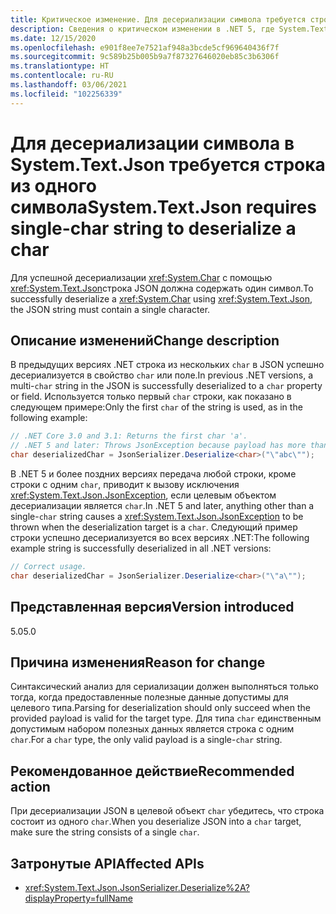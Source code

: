 ```yaml
---
title: Критическое изменение. Для десериализации символа требуется строка из одного символа
description: Сведения о критическом изменении в .NET 5, где System.Text.Json требует наличия в JSON строки с одним символом при десериализации до целевого символа.
ms.date: 12/15/2020
ms.openlocfilehash: e901f8ee7e7521af948a3bcde5cf969640436f7f
ms.sourcegitcommit: 9c589b25b005b9a7f87327646020eb85c3b6306f
ms.translationtype: HT
ms.contentlocale: ru-RU
ms.lasthandoff: 03/06/2021
ms.locfileid: "102256339"
---
```

# <a name="systemtextjson-requires-single-char-string-to-deserialize-a-char"></a><span data-ttu-id="188e4-103">Для десериализации символа в System.Text.Json требуется строка из одного символа</span><span class="sxs-lookup"><span data-stu-id="188e4-103">System.Text.Json requires single-char string to deserialize a char</span></span>

<span data-ttu-id="188e4-104">Для успешной десериализации <xref:System.Char> с помощью <xref:System.Text.Json>строка JSON должна содержать один символ.</span><span class="sxs-lookup"><span data-stu-id="188e4-104">To successfully deserialize a <xref:System.Char> using <xref:System.Text.Json>, the JSON string must contain a single character.</span></span>

## <a name="change-description"></a><span data-ttu-id="188e4-105">Описание изменений</span><span class="sxs-lookup"><span data-stu-id="188e4-105">Change description</span></span>

<span data-ttu-id="188e4-106">В предыдущих версиях .NET строка из нескольких `char` в JSON успешно десериализуется в свойство `char` или поле.</span><span class="sxs-lookup"><span data-stu-id="188e4-106">In previous .NET versions, a multi-`char` string in the JSON is successfully deserialized to a `char` property or field.</span></span> <span data-ttu-id="188e4-107">Используется только первый `char` строки, как показано в следующем примере:</span><span class="sxs-lookup"><span data-stu-id="188e4-107">Only the first `char` of the string is used, as in the following example:</span></span>

```csharp
// .NET Core 3.0 and 3.1: Returns the first char 'a'.
// .NET 5 and later: Throws JsonException because payload has more than one char.
char deserializedChar = JsonSerializer.Deserialize<char>("\"abc\"");
```

<span data-ttu-id="188e4-108">В .NET 5 и более поздних версиях передача любой строки, кроме строки с одним `char`, приводит к вызову исключения <xref:System.Text.Json.JsonException>, если целевым объектом десериализации является `char`.</span><span class="sxs-lookup"><span data-stu-id="188e4-108">In .NET 5 and later, anything other than a single-`char` string causes a <xref:System.Text.Json.JsonException> to be thrown when the deserialization target is a `char`.</span></span> <span data-ttu-id="188e4-109">Следующий пример строки успешно десериализуется во всех версиях .NET:</span><span class="sxs-lookup"><span data-stu-id="188e4-109">The following example string is successfully deserialized in all .NET versions:</span></span>

```csharp
// Correct usage.
char deserializedChar = JsonSerializer.Deserialize<char>("\"a\"");
```

## <a name="version-introduced"></a><span data-ttu-id="188e4-110">Представленная версия</span><span class="sxs-lookup"><span data-stu-id="188e4-110">Version introduced</span></span>

<span data-ttu-id="188e4-111">5.0</span><span class="sxs-lookup"><span data-stu-id="188e4-111">5.0</span></span>

## <a name="reason-for-change"></a><span data-ttu-id="188e4-112">Причина изменения</span><span class="sxs-lookup"><span data-stu-id="188e4-112">Reason for change</span></span>

<span data-ttu-id="188e4-113">Синтаксический анализ для сериализации должен выполняться только тогда, когда предоставленные полезные данные допустимы для целевого типа.</span><span class="sxs-lookup"><span data-stu-id="188e4-113">Parsing for deserialization should only succeed when the provided payload is valid for the target type.</span></span> <span data-ttu-id="188e4-114">Для типа `char` единственным допустимым набором полезных данных является строка с одним `char`.</span><span class="sxs-lookup"><span data-stu-id="188e4-114">For a `char` type, the only valid payload is a single-`char` string.</span></span>

## <a name="recommended-action"></a><span data-ttu-id="188e4-115">Рекомендованное действие</span><span class="sxs-lookup"><span data-stu-id="188e4-115">Recommended action</span></span>

<span data-ttu-id="188e4-116">При десериализации JSON в целевой объект `char` убедитесь, что строка состоит из одного `char`.</span><span class="sxs-lookup"><span data-stu-id="188e4-116">When you deserialize JSON into a `char` target, make sure the string consists of a single `char`.</span></span>

## <a name="affected-apis"></a><span data-ttu-id="188e4-117">Затронутые API</span><span class="sxs-lookup"><span data-stu-id="188e4-117">Affected APIs</span></span>

- <xref:System.Text.Json.JsonSerializer.Deserialize%2A?displayProperty=fullName>

<!--

### Affected APIs

- `Overload:System.Text.Json.JsonSerializer.Deserialize`

### Category

Serialization

-->
